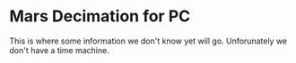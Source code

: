 # Mars Decimation for PC

This is where some information we don't know yet will go. Unforunately we don't have a time machine.